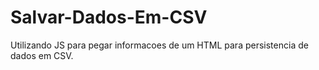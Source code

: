 # Salvar-Dados-Em-CSV
Utilizando JS para pegar informacoes de um HTML para persistencia de dados em CSV.
